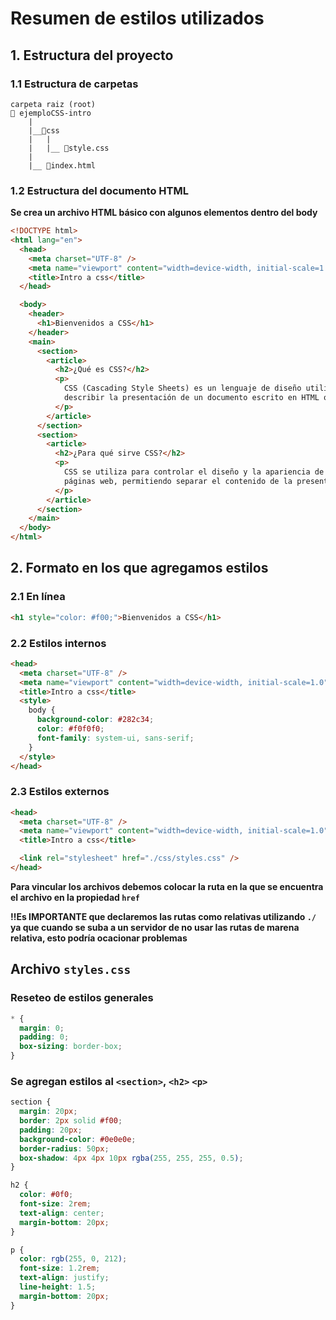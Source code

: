 # Resumen de estilos utilizados

## 1. Estructura del proyecto

### 1.1 Estructura de carpetas

```
carpeta raiz (root)
📁 ejemploCSS-intro
    |
    |__📁css
    |   |
    |   |__ 📄style.css
    |
    |__ 📄index.html
```

### 1.2 Estructura del documento HTML

**Se crea un archivo HTML básico con algunos elementos dentro del body**

```html
<!DOCTYPE html>
<html lang="en">
  <head>
    <meta charset="UTF-8" />
    <meta name="viewport" content="width=device-width, initial-scale=1.0" />
    <title>Intro a css</title>
  </head>

  <body>
    <header>
      <h1>Bienvenidos a CSS</h1>
    </header>
    <main>
      <section>
        <article>
          <h2>¿Qué es CSS?</h2>
          <p>
            CSS (Cascading Style Sheets) es un lenguaje de diseño utilizado para
            describir la presentación de un documento escrito en HTML o XML.
          </p>
        </article>
      </section>
      <section>
        <article>
          <h2>¿Para qué sirve CSS?</h2>
          <p>
            CSS se utiliza para controlar el diseño y la apariencia de las
            páginas web, permitiendo separar el contenido de la presentación.
          </p>
        </article>
      </section>
    </main>
  </body>
</html>
```

## 2. Formato en los que agregamos estilos

### 2.1 En línea

```html
<h1 style="color: #f00;">Bienvenidos a CSS</h1>
```

### 2.2 Estilos internos

```html
<head>
  <meta charset="UTF-8" />
  <meta name="viewport" content="width=device-width, initial-scale=1.0" />
  <title>Intro a css</title>
  <style>
    body {
      background-color: #282c34;
      color: #f0f0f0;
      font-family: system-ui, sans-serif;
    }
  </style>
</head>
```

### 2.3 Estilos externos

```html
<head>
  <meta charset="UTF-8" />
  <meta name="viewport" content="width=device-width, initial-scale=1.0" />
  <title>Intro a css</title>

  <link rel="stylesheet" href="./css/styles.css" />
</head>
```

**Para vincular los archivos debemos colocar la ruta en la que se encuentra el archivo en la propiedad `href`**

**‼️Es IMPORTANTE que declaremos las rutas como relativas utilizando `./` ya que cuando se suba a un servidor de no usar las rutas de marena relativa, esto podría ocacionar problemas**

## Archivo `styles.css`

### Reseteo de estilos generales

```css
* {
  margin: 0;
  padding: 0;
  box-sizing: border-box;
}
```

### Se agregan estilos al `<section>`, `<h2>` `<p>`

```css
section {
  margin: 20px;
  border: 2px solid #f00;
  padding: 20px;
  background-color: #0e0e0e;
  border-radius: 50px;
  box-shadow: 4px 4px 10px rgba(255, 255, 255, 0.5);
}

h2 {
  color: #0f0;
  font-size: 2rem;
  text-align: center;
  margin-bottom: 20px;
}

p {
  color: rgb(255, 0, 212);
  font-size: 1.2rem;
  text-align: justify;
  line-height: 1.5;
  margin-bottom: 20px;
}
```
